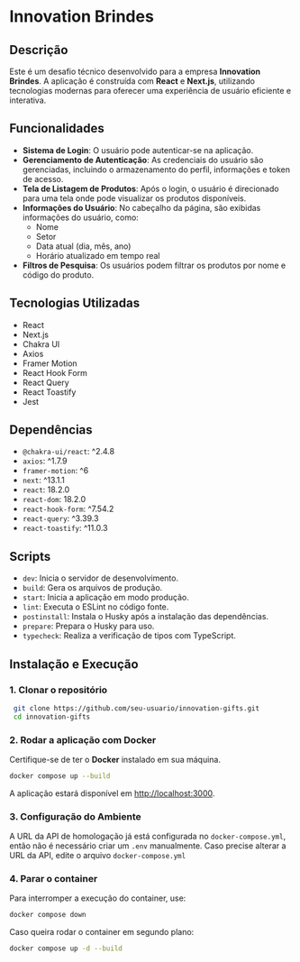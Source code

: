 # Innovation Brindes

## Descrição

Este é um desafio técnico desenvolvido para a empresa **Innovation Brindes**. A aplicação é construída com **React** e **Next.js**, utilizando tecnologias modernas para oferecer uma experiência de usuário eficiente e interativa.

## Funcionalidades

- **Sistema de Login**: O usuário pode autenticar-se na aplicação.
- **Gerenciamento de Autenticação**: As credenciais do usuário são gerenciadas, incluindo o armazenamento do perfil, informações e token de acesso.
- **Tela de Listagem de Produtos**: Após o login, o usuário é direcionado para uma tela onde pode visualizar os produtos disponíveis.
- **Informações do Usuário**: No cabeçalho da página, são exibidas informações do usuário, como:
  - Nome
  - Setor
  - Data atual (dia, mês, ano)
  - Horário atualizado em tempo real
- **Filtros de Pesquisa**: Os usuários podem filtrar os produtos por nome e código do produto.

## Tecnologias Utilizadas

- React
- Next.js
- Chakra UI
- Axios
- Framer Motion
- React Hook Form
- React Query
- React Toastify
- Jest

## Dependências

- `@chakra-ui/react`: ^2.4.8
- `axios`: ^1.7.9
- `framer-motion`: ^6
- `next`: ^13.1.1
- `react`: 18.2.0
- `react-dom`: 18.2.0
- `react-hook-form`: ^7.54.2
- `react-query`: ^3.39.3
- `react-toastify`: ^11.0.3

## Scripts

- `dev`: Inicia o servidor de desenvolvimento.
- `build`: Gera os arquivos de produção.
- `start`: Inicia a aplicação em modo produção.
- `lint`: Executa o ESLint no código fonte.
- `postinstall`: Instala o Husky após a instalação das dependências.
- `prepare`: Prepara o Husky para uso.
- `typecheck`: Realiza a verificação de tipos com TypeScript.

## Instalação e Execução

### 1. Clonar o repositório

```sh
 git clone https://github.com/seu-usuario/innovation-gifts.git
 cd innovation-gifts
```

### 2. Rodar a aplicação com Docker

Certifique-se de ter o **Docker** instalado em sua máquina.

```sh
docker compose up --build
```

A aplicação estará disponível em [http://localhost:3000](http://localhost:3000).

### 3. Configuração do Ambiente

A URL da API de homologação já está configurada no `docker-compose.yml`, então não é necessário criar um `.env` manualmente. Caso precise alterar a URL da API, edite o arquivo `docker-compose.yml`

### 4. Parar o container

Para interromper a execução do container, use:

```sh
docker compose down
```

Caso queira rodar o container em segundo plano:

```sh
docker compose up -d --build
```
